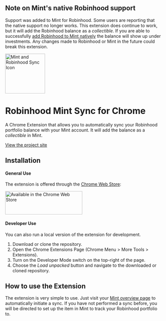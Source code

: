 ## Note on Mint's native Robinhood support
Support was added to Mint for Robinhood. Some users are reporting that the native support no longer works. This extension does continue to work, but it will add the Robinhood balance as a _collectible_. If you are able to successfully [add Robinhood to Mint natively](https://help.mint.com/General/888961131/How-do-I-add-a-new-account-in-Mint.htm) the balance will show up under investments. Any changes made to Robinhood or Mint in the future could break this extension.

<img src="https://raw.githubusercontent.com/pkmnct/robinhood-mint-sync-chrome/master/images/icon512.png" alt="Mint and Robinhood Sync Icon" width="128" height="128">

# Robinhood Mint Sync for Chrome
A Chrome Extension that allows you to automatically sync your Robinhood portfolio balance with your Mint account. It will add the balance as a _collectible_ in Mint.

[View the project site](https://pkmnct.github.io/robinhood-mint-sync-chrome/)

## Installation

#### General Use
The extension is offered through the [Chrome Web Store](https://chrome.google.com/webstore/detail/robinhood-mint-integratio/mogflmdandlpjobbddhopcggkjoggpdo):

[<img src="https://developer.chrome.com/webstore/images/ChromeWebStore_BadgeWBorder_v2_496x150.png" alt="Available in the Chrome Web Store" width="248" height="75">](https://chrome.google.com/webstore/detail/robinhood-mint-integratio/mogflmdandlpjobbddhopcggkjoggpdo)

#### Developer Use
You can also run a local version of the extension for development.
1. Download or clone the repository.
2. Open the Chrome Extensions Page (Chrome Menu > More Tools > Extensions).
3. Turn on the Developer Mode switch on the top-right of the page.
4. Choose the _Load unpacked_ button and navigate to the downloaded or cloned repository.

## How to use the Extension
The extension is very simple to use. Just visit your [Mint overview page](https://mint.intuit.com/overview.event) to automatically initiate a sync. If you have not performed a sync before, you will be directed to set up the item in Mint to track your Robinhood portfolio to.
